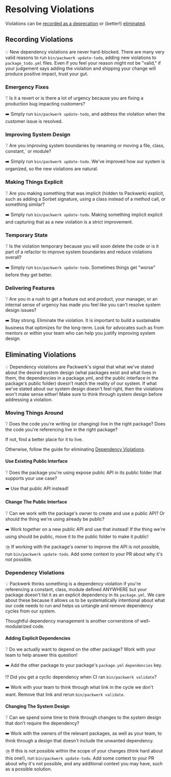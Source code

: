 # Resolving Violations

Violations can be [recorded as a deprecation](#recording-violations) or (better!) [eliminated](#eliminating-violations).

## Recording Violations
💡 New dependency violations are never hard-blocked. There are many very valid reasons to run `bin/packwerk update-todo`, adding new violations to `package_todo.yml` files. Even if you feel your reason might not be "valid," if your judgement says adding the violation and shipping your change will produce positive impact, trust your gut.

### Emergency Fixes
❔ Is it a revert or is there a lot of urgency because you are fixing a production bug impacting customers?

➡️ Simply run `bin/packwerk update-todo`, and address the violation when the customer issue is resolved.

### Improving System Design
❔ Are you improving system boundaries by renaming or moving a file, class, constant,` or module?

➡️ Simply run `bin/packwerk update-todo`. We've improved how our system is organized, so the new violations are natural.

### Making Things Explicit
❔ Are you making something that was implicit (hidden to Packwerk) explicit, such as adding a Sorbet signature, using a class instead of a method call, or something similar?

➡️ Simply run `bin/packwerk update-todo`. Making something implicit explicit and capturing that as a new violation is a strict improvement.

### Temporary State
❔ Is the violation temporary because you will soon delete the code or is it part of a refactor to improve system boundaries and reduce violations overall?

➡️ Simply run `bin/packwerk update-todo`. Sometimes things get "worse" before they get better.

### Delivering Features
❔ Are you in a rush to get a feature out and product, your manager, or an internal sense of urgency has made you feel like you can't resolve system design issues?

➡️ Stay strong. Eliminate the violation. It is important to build a sustainable business that optimizes for the long-term. Look for advocates such as from mentors or within your team who can help you justify improving system design.

## Eliminating Violations
💡 Dependency violations are Packwerk's signal that what we've stated about the desired system design (what
packages exist and what lives in them, the dependencies in a package.yml, and the public interface in the package's public folder) doesn't match the reality of our system.
If what we've stated about our system design doesn't feel right, then the violations won't make sense either! Make sure to think through system design before addressing a violation.

### Moving Things Around
❔ Does the code you're writing (or changing) live in the right package? Does the code you're referencing live in the right package?

If not, find a better place for it to live.

Otherwise, follow the guide for eliminating [Dependency Violations](#dependency-violations).

#### Use Existing Public Interface
❔ Does the package you're using expose public API in its public folder that supports your use case?

➡️ Use that public API instead!

#### Change The Public Interface
❔ Can we work with the package's owner to create and use a public API? Or should the thing we're using already be public?

➡️  Work together on a new public API and use that instead! If the thing we're using should be public, move it to the public folder to make it public!

⛈️ If working with the package's owner to improve the API is not possible, run `bin/packwerk update-todo`. Add some context to your PR about why it's not possible.

### Dependency Violations
💡  Packwerk thinks something is a dependency violation if you're referencing a constant, class, module defined ANYWHERE but your package doesn't list it as an explicit dependency in its `package.yml`. We care about these because it allows us to be systematically intentional about what our code needs to run and helps us untangle and remove dependency cycles from our system.

Thoughtful dependency management is another cornerstone of well-modularized code.

#### Adding Explicit Dependencies
❔ Do we actually want to depend on the other package? Work with your team to help answer this question!

➡️  Add the other package to your package's `package.yml` `dependencies` key.

⁉️ Did you get a cyclic dependency when CI ran `bin/packwerk validate`?

➡️  Work with your team to think through what link in the cycle we don't want. Remove that link and rerun `bin/packwerk validate`.

#### Changing The System Design
❔ Can we spend some time to think through changes to the system design that don't require the dependency?

➡️  Work with the owners of the relevant packages, as well as your team, to think through a design that doesn't include the unwanted dependency.

⛈️ If this is not possible within the scope of your changes (think hard about this one!), run `bin/packwerk update-todo`. Add some context to your PR about why it's not possible, and any additional context you may have, such as a possible solution.
